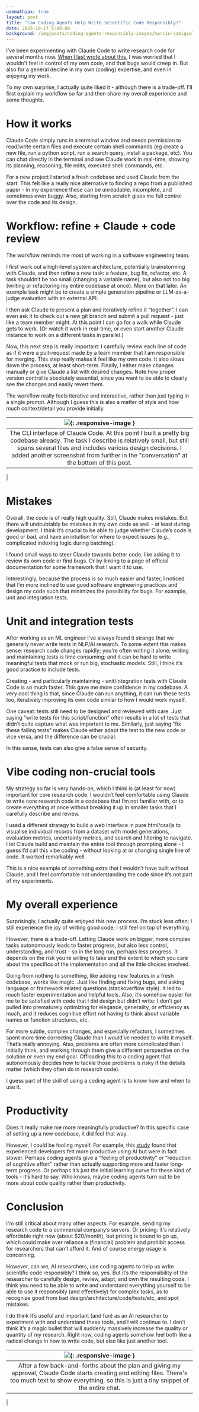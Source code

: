 ```yaml
---
usemathjax: true
layout: post
title: "Can Coding Agents Help Write Scientific Code Responsibly?"
date: 2025-10-17 5:00:00
background: /img/posts/coding-agents-responsibly-images/marcin-szmigiel-Oc3G2fDYSWs-unsplash.jpg
---
```


I’ve been experimenting with Claude Code to write research code for several months now. [When I last wrote about this](https://jorisbaan.nl/2025/07/09/thoughts-on-using-AI-for-scientific-research-and-software-engineering.html), I was worried that I wouldn't feel in control of my own code, and that bugs would creep in. But also for a general decline in my own (coding) expertise, and even in enjoying my work.

To my own surprise, I actually quite liked it - although there is a trade-off. I'll first explain my workflow so far and then share my overall experience and some thoughts.

# How it works
Claude Code simply runs in a terminal window and needs permission to read/write certain files and execute certain shell commands (eg create a new file, run a python script, run a search query, install a package, etc). You can chat directly in the terminal and see Claude work in real-time, showing its planning, reasoning, file edits, executed shell commands, etc.

For a new project I started a fresh codebase and used Claude from the start. This felt like a really nice alternative to finding a repo from a published paper - in my experience these can be unreadable, incomplete, and sometimes even buggy. Also, starting from scratch gives me full control over the code and its design.

# Workflow: refine + Claude + code review
The workflow reminds me most of working in a software engineering team.

I first work out a high-level system architecture, potentially brainstorming with Claude, and then refine a new task: a feature, bug fix, refactor, etc. A task shouldn’t be too small (changing a variable name), but also not too big (writing or refactoring my entire codebase at once). More on that later. An example task might be to create a simple generation pipeline or LLM-as-a-judge evaluation with an external API. 

I then ask Claude to present a plan and iteratively refine it “together”. I can even ask it to check out a new git branch and submit a pull request - just like a team member might. At this point I can go for a walk while Claude gets to work. (Or watch it work in real-time, or even start another Claude instance to work on a different tasks in parallel.)

Now, this next step is really important: I carefully review each line of code as if it were a pull-request made by a team member that I am responsible for merging. This step really makes it feel like my own code. It also slows down the process, at least short-term. Finally, I either make changes manually or give Claude a list with desired changes. Note how proper version control is absolutely essential, since you want to be able to clearly see the changes and easily revert them. 

The workflow really feels iterative and interactive, rather than just typing in a single prompt. Although I guess this is also a matter of style and how much context/detail you provide initially.


| ![](/img/posts/coding-agents-responsibly-images/claude_cli.png){: .responsive-image } |
|:--------------------------------------------------------------------------------------:|
|                            The CLI interface of Claude Code. At this point I built a pretty big codebase already. The task I describe is relatively small, but still spans several files and includes various design decisions. I added another screenshot from further in the "conversation" at the bottom of this post.                            
 |

# Mistakes
Overall, the code is of really high quality. Still, Claude makes mistakes. But there will undoubtably be mistakes in my own code as well - at least during development. I think it’s crucial to be able to judge whether Claude’s code is good or bad, and have an intuition for where to expect issues (e.g., complicated indexing logic during batching). 

I found small ways to steer Claude towards better code, like asking it to review its own code or find bugs. Or by linking to a page of official documentation for some framework that I want it to use.

Interestingly, because the process is so much easier and faster, I noticed that I’m more inclined to use good software engineering practices and design my code such that minimizes the possibility for bugs. For example, unit and integration tests.

# Unit and integration tests
After working as an ML engineer I’ve always found it strange that we generally never write tests in NLP/AI research. To some extent this makes sense: research code changes rapidly; you’re often writing it alone; writing and maintaining tests is time consuming; and it can be hard to write meaningful tests that mock or run big, stochastic models. Still, I think it’s good practice to include tests.

Creating - and particularly maintaining - unit/integration tests with Claude Code is so much faster. This gave me more confidence in my codebase. A very cool thing is that, since Claude can run anything, it can run these tests too, iteratively improving its own code similar to how I would work myself.

One caveat: tests still need to be designed and reviewed with care. Just saying “write tests for this script/function" often results in a lot of tests that didn’t quite capture what was important to me. Similarly, just saying “fix these failing tests” makes Claude either adapt the test to the new code or vice versa, and the difference can be crucial. 

In this sense, tests can also give a false sense of security.

# Vibe coding non-crucial tools
My strategy so far is very hands-on, which I think is (at least for now) important for core research code. I wouldn’t feel comfortable using Claude to write core research code in a codebase that I’m not familiar with, or to create everything at once without breaking it up in smaller tasks that I carefully describe and review.

I used a different strategy to build a web interface in pure html/css/js to visualise individual records from a dataset with model generations, evaluation metrics, uncertainty metrics, and search and filtering to navigate. I let Claude build and maintain the entire tool through prompting alone - I guess I’d call this vibe coding - without looking at or changing single line of code. It worked remarkably well.

This is a nice example of something extra that I wouldn’t have built without Claude, and I feel comfortable not understanding the code since it’s not part of my experiments. 

# My overall experience
Surprisingly, I actually quite enjoyed this new process. I’m stuck less often; I still experience the joy of writing good code; I still feel on top of everything. 

However, there is a trade-off. Letting Claude work on bigger, more complex tasks autonomously leads to faster progress, but also less control, understanding, and trust - so in the long run, perhaps less progress. It depends on the risk you’re willing to take and the extent to which you care about the specifics of the implementation and all the little choices involved.

Going from nothing to something, like adding new features in a fresh codebase, works like magic. Just like finding and fixing bugs, and asking language or framework related questions (stackoverflow style). It led to much faster experimentation and helpful tools. Also, it’s somehow easier for me to be satisfied with code that I did design but didn’t write: I don’t get pulled into prematurely optimizing for elegance, generality, or efficiency as much, and it reduces cognitive effort not having to think about variable names or function structures, etc.

For more subtle, complex changes, and especially refactors, I sometimes spent more time correcting Claude than I would’ve needed to write it myself. That’s really annoying. Also, problems are often more complicated than I initially think, and working through them give a different perspective on the solution or even my end goal. Offloading this to a coding agent that autonomously decides how to tackle those problems is risky if the details matter (which they often do in research code).

I guess part of the skill of using a coding agent is to know how and when to use it. 

# Productivity
Does it really make me more meaningfully productive? In this specific case of setting up a new codebase, it did feel that way. 

However, I could be fooling myself. For example, this [study](https://metr.org/blog/2025-07-10-early-2025-ai-experienced-os-dev-study/) found that experienced developers felt more productive using AI but were in fact slower. Perhaps coding agents give a “feeling of productivity” or “reduction of cognitive effort” rather than actually supporting more and faster long-term progress. Or perhaps it’s just the initial learning curve for these kind of tools - it’s hard to say. Who knows, maybe coding agents turn out to be more about code quality rather than productivity.

# Conclusion
I'm still critical about many other aspects. For example, sending my research code to a commercial company’s servers. Or pricing: it's relatively affordable right now (about $20/month), but pricing is bound to go up, which could make over reliance a (financial) problem and prohibit access for researchers that can't afford it. And of course energy usage is concerning.

However, can we, AI researchers, use coding agents to help us write scientific code responsibly? I think so, yes. But it’s the responsibility of the researcher to carefully design, review, adapt, and own the resulting code. I think you need to be able to write and understand everything yourself to be able to use it responsibly (and effectively) for complex tasks, as to recognize good from bad design/architecture/code/tests/etc, and spot mistakes.

I do think it’s useful and important (and fun) as an AI researcher to experiment with and understand these tools, and I will continue to. I don’t think it’s a magic bullet that will suddenly massively increase the quality or quantity of my research. Right now, coding agents somehow feel both like a radical change in how to write code, but also like just another tool.


|    ![](/img/posts/coding-agents-responsibly-images/claude_cli_implementing.png){: .responsive-image }    |
|:------------------------------------------------------------------------------:|
| After a few back-and-forths about the plan and giving my approval, Claude Code starts creating and editing files. There's too much text to show everything, so this is just a tiny snippet of the entire chat.
 | 

